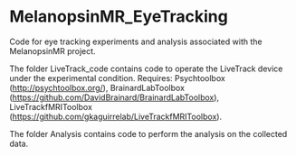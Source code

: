 # MelanopsinMR_EyeTracking
Code for eye tracking experiments and analysis associated with the MelanopsinMR project.

The folder LiveTrack_code contains code to operate the LiveTrack device under the experimental condition. Requires: Psychtoolbox (http://psychtoolbox.org/), BrainardLabToolbox (https://github.com/DavidBrainard/BrainardLabToolbox), LiveTrackfMRIToolbox (https://github.com/gkaguirrelab/LiveTrackfMRIToolbox).



The folder Analysis contains code to perform the analysis on the collected data.
